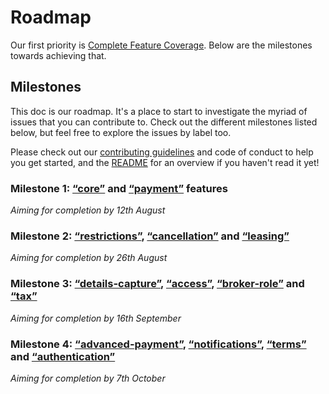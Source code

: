 # Roadmap

Our first priority is [Complete Feature Coverage](https://github.com/openactive/openactive-test-suite/issues/87). Below are the milestones towards achieving that.

## Milestones

This doc is our roadmap. It's a place to start to investigate the myriad of issues that you can contribute to. Check out the different milestones listed below, but feel free to explore the issues by label too.

Please check out our [contributing guidelines](./CONTRIBUTING.md) and code of conduct to help you get started, and the [README](./README.md) for an overview if you haven't read it yet!

### Milestone 1: [“core”](https://github.com/openactive/openactive-test-suite/tree/master/packages/openactive-integration-tests/test/features/core) and [“payment”](https://github.com/openactive/openactive-test-suite/tree/master/packages/openactive-integration-tests/test/features/payment) features

_Aiming for completion by 12th August_

### Milestone 2: [“restrictions”](https://github.com/openactive/openactive-test-suite/tree/master/packages/openactive-integration-tests/test/features/restrictions), [“cancellation”](https://github.com/openactive/openactive-test-suite/tree/master/packages/openactive-integration-tests/test/features/cancellation) and [“leasing”](https://github.com/openactive/openactive-test-suite/tree/master/packages/openactive-integration-tests/test/features/leasing)

_Aiming for completion by 26th August_

### Milestone 3: [“details-capture”](https://github.com/openactive/openactive-test-suite/tree/master/packages/openactive-integration-tests/test/features/details-capture), [“access”](https://github.com/openactive/openactive-test-suite/tree/master/packages/openactive-integration-tests/test/features/access), [“broker-role”](https://github.com/openactive/openactive-test-suite/tree/master/packages/openactive-integration-tests/test/features/broker-role) and [“tax”](https://github.com/openactive/openactive-test-suite/tree/master/packages/openactive-integration-tests/test/features/tax)

_Aiming for completion by 16th September_

### Milestone 4: [“advanced-payment”](https://github.com/openactive/openactive-test-suite/tree/master/packages/openactive-integration-tests/test/features/advanced-payment), [“notifications”](https://github.com/openactive/openactive-test-suite/tree/master/packages/openactive-integration-tests/test/features/notifications), [“terms”](https://github.com/openactive/openactive-test-suite/tree/master/packages/openactive-integration-tests/test/features/terms) and [“authentication”](https://github.com/openactive/openactive-test-suite/tree/master/packages/openactive-integration-tests/test/features/authentication)

_Aiming for completion by 7th October_

